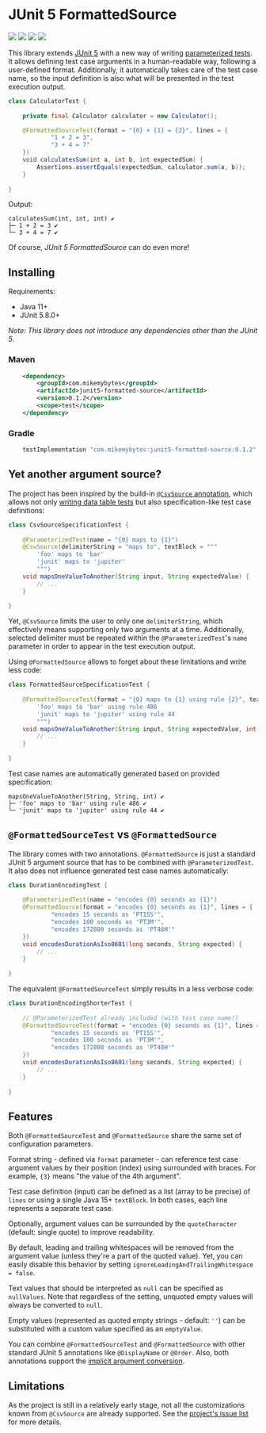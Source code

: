 # JUnit 5 FormattedSource

![](https://img.shields.io/github/license/mikemybytes/junit5-formatted-source)
![](https://img.shields.io/github/v/release/mikemybytes/junit5-formatted-source)
![](https://img.shields.io/maven-central/v/com.mikemybytes/junit5-formatted-source)
![](https://img.shields.io/github/actions/workflow/status/mikemybytes/junit5-formatted-source/build.yml)

This library extends [JUnit 5](https://github.com/junit-team/junit5) with a new way of writing [parameterized tests](https://junit.org/junit5/docs/current/user-guide/#writing-tests-parameterized-tests).
It allows defining test case arguments in a human-readable way, following a user-defined format. Additionally, it automatically
takes care of the test case name, so the input definition is also what will be presented in the test execution output.

```java
class CalculatorTest {
    
    private final Calculator calculator = new Calculator();

    @FormattedSourceTest(format = "{0} + {1} = {2}", lines = {
            "1 + 2 = 3",
            "3 + 4 = 7"
    })
    void calculatesSum(int a, int b, int expectedSum) {
        Assertions.assertEquals(expectedSum, calculator.sum(a, b));
    }
    
}
```

Output:
```
calculatesSum(int, int, int) ✔
├─ 1 + 2 = 3 ✔
└─ 3 + 4 = 7 ✔
```

Of course, _JUnit 5 FormattedSource_ can do even more!

## Installing

Requirements:
- Java 11+
- JUnit 5.8.0+

_Note: This library does not introduce any dependencies other than the JUnit 5._

### Maven

```xml
    <dependency>
        <groupId>com.mikemybytes</groupId>
        <artifactId>junit5-formatted-source</artifactId>
        <version>0.1.2</version>
        <scope>test</scope>
    </dependency>
```

### Gradle

```groovy
    testImplementation "com.mikemybytes:junit5-formatted-source:0.1.2"
```

## Yet another argument source?

The project has been inspired by the build-in [`@CsvSource` annotation](https://junit.org/junit5/docs/current/user-guide/#writing-tests-parameterized-tests-sources-CsvSource),
which allows not only [writing data table tests](https://mikemybytes.com/2021/10/19/parameterize-like-a-pro-with-junit-5-csvsource/)
but also specification-like test case definitions:

```java
class CsvSourceSpecificationTest {
    
    @ParameterizedTest(name = "{0} maps to {1}")
    @CsvSource(delimiterString = "maps to", textBlock = """
        'foo' maps to 'bar'
        'junit' maps to 'jupiter'
        """)
    void mapsOneValueToAnother(String input, String expectedValue) {
        // ...
    }
    
}
```

Yet, `@CsvSource` limits the user to only one `delimiterString`, which effectively means supporting 
only two arguments at a time. Additionally, selected delimiter must be repeated within the `@ParameterizedTest`'s `name`
parameter in order to appear in the test execution output.

Using `@FormattedSource` allows to forget about these limitations and write less code:

```java
class FormattedSourceSpecificationTest {
    
    @FormattedSourceTest(format = "{0} maps to {1} using rule {2}", textBlock = """
        'foo' maps to 'bar' using rule 486
        'junit' maps to 'jupiter' using rule 44
        """)
    void mapsOneValueToAnother(String input, String expectedValue, int expectedRuleId) {
        // ...
    }
    
}
```

Test case names are automatically generated based on provided specification:
```
mapsOneValueToAnother(String, String, int) ✔
├─ 'foo' maps to 'bar' using rule 486 ✔
└─ 'junit' maps to 'jupiter' using rule 44 ✔
```

## `@FormattedSourceTest` vs `@FormattedSource`

The library comes with two annotations. `@FormattedSource` is just a standard JUnit 5 argument source that has to be
combined with `@ParameterizedTest`. It also does not influence generated test case names automatically:

```java
class DurationEncodingTest {
    
    @ParameterizedTest(name = "encodes {0} seconds as {1}")
    @FormattedSource(format = "encodes {0} seconds as {1}", lines = {
            "encodes 15 seconds as 'PT15S'",
            "encodes 180 seconds as 'PT3M'",
            "encodes 172800 seconds as 'PT48H'"
    })
    void encodesDurationAsIso8601(long seconds, String expected) {
        // ...
    }
    
}
```

The equivalent `@FormattedSourceTest` simply results in a less verbose code:
```java
class DurationEncodingShorterTest {
    
    // @ParameterizedTest already included (with test case name!)
    @FormattedSourceTest(format = "encodes {0} seconds as {1}", lines = {
            "encodes 15 seconds as 'PT15S'",
            "encodes 180 seconds as 'PT3M'",
            "encodes 172800 seconds as 'PT48H'"
    })
    void encodesDurationAsIso8601(long seconds, String expected) {
        // ...
    }
    
}
```

## Features

Both `@FormattedSourceTest` and `@FormattedSource` share the same set of configuration parameters.

Format string - defined via `format` parameter - can reference test case argument values by their position (index) using
surrounded with braces. For example, `{3}` means "the value of the 4th argument".

Test case definition (input) can be defined as a list (array to be precise) of `lines` or using a single Java 15+ 
`textBlock`. In both cases, each line represents a separate test case.

Optionally, argument values can be surrounded by the `quoteCharacter` (default: single quote) to improve readability.

By default, leading and trailing whitespaces will be removed from the argument value (unless they're a part of the 
quoted value). Yet, you can easily disable this behavior by setting `ignoreLeadingAndTrailingWhitespace = false`.

Text values that should be interpreted as `null` can be specified as `nullValues`. Note that regardless of the setting, 
unquoted empty values will always be converted to `null`.

Empty values (represented as quoted empty strings - default: `''`) can be substituted with a custom value specified as 
an `emptyValue`.

You can combine `@FormattedSourceTest` and `@FormattedSource` with other standard JUnit 5 annotations like 
`@DisplayName` or `@Order`. Also, both annotations support the [implicit argument conversion](https://junit.org/junit5/docs/current/user-guide/#writing-tests-parameterized-tests-argument-conversion).

## Limitations

As the project is still in a relatively early stage, not all the customizations known from `@CsvSource` are already
supported. See the [project's issue list](https://github.com/mikemybytes/junit5-formatted-source/issues) for more details.

